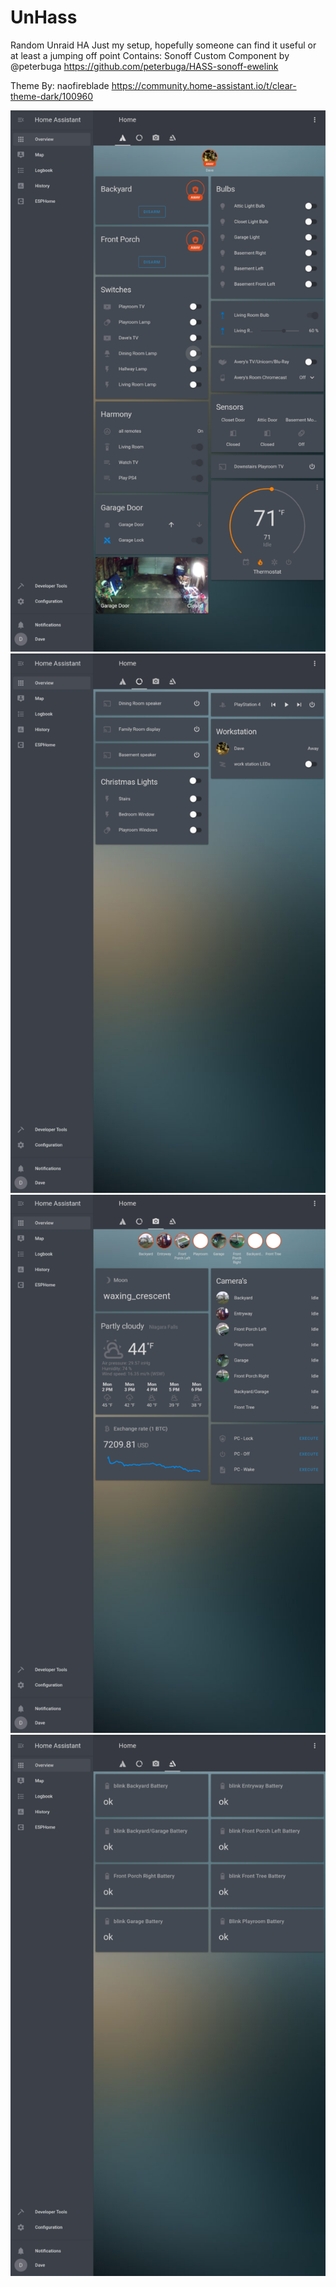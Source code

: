 # UnHass
Random Unraid HA 
Just my setup, hopefully someone can find it useful or at least a jumping off point
Contains: 
Sonoff Custom Component by @peterbuga
https://github.com/peterbuga/HASS-sonoff-ewelink

Theme By: naofireblade
https://community.home-assistant.io/t/clear-theme-dark/100960

![](https://github.com/fiservedpi/UnHass/blob/master/Screenshot_20191230-142318.png)
![](https://github.com/fiservedpi/UnHass/blob/master/Screenshot_20191230-142325.png)
![](https://github.com/fiservedpi/UnHass/blob/master/Screenshot_20191230-142330.png)
![](https://github.com/fiservedpi/UnHass/blob/master/Screenshot_20191230-142337.png)
